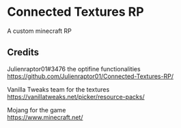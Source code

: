 # Connected Textures RP

A custom minecraft RP

## Credits

Julienraptor01#3476 the optifine functionalities
<br/>https://github.com/Julienraptor01/Connected-Textures-RP/

Vanilla Tweaks team for the textures
<br/>https://vanillatweaks.net/picker/resource-packs/

Mojang for the game
<br/>https://www.minecraft.net/

